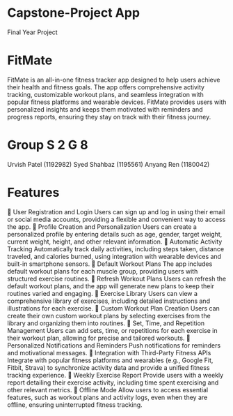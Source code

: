 # Capstone-Project App
Final Year Project

# FitMate
FitMate is an all-in-one fitness tracker app designed to help users achieve their health and fitness goals. The app offers comprehensive activity tracking, customizable workout plans, and seamless integration with popular fitness platforms and wearable devices. FitMate provides users with personalized insights and keeps them motivated with reminders and progress reports, ensuring they stay on track with their fitness journey.

# Group S 2 G 8
Urvish Patel (1192982)
Syed Shahbaz (1195561)
Anyang Ren (1180042)






# Features

	User Registration and Login
      Users can sign up and log in using their email or social media accounts, providing a flexible and convenient way to access the app.
	Profile Creation and Personalization
      Users can create a personalized profile by entering details such as age, gender, target weight, current weight, height, and other relevant information.
	Automatic Activity Tracking
      Automatically track daily activities, including steps taken, distance traveled, and calories burned, using integration with wearable devices and built-in smartphone sensors.
	Default Workout Plans
      The app includes default workout plans for each muscle group, providing users with structured exercise routines.
	Refresh Workout Plans
      Users can refresh the default workout plans, and the app will generate new plans to keep their routines varied and engaging.
	Exercise Library
      Users can view a comprehensive library of exercises, including detailed instructions and illustrations for each exercise.
	Custom Workout Plan Creation
      Users can create their own custom workout plans by selecting exercises from the library and organizing them into routines.
	Set, Time, and Repetition Management
      Users can add sets, time, or repetitions for each exercise in their workout plan, allowing for precise and tailored workouts.
	Personalized Notifications and Reminders
      Push notifications for reminders and motivational messages.
	Integration with Third-Party Fitness APIs
      Integrate with popular fitness platforms and wearables (e.g., Google Fit, Fitbit, Strava) to synchronize activity data and provide a unified fitness tracking experience.
	Weekly Exercise Report
      Provide users with a weekly report detailing their exercise activity, including time spent exercising and other relevant metrics.
	Offline Mode
      Allow users to access essential features, such as workout plans and activity logs, even when they are offline, ensuring uninterrupted fitness tracking.















